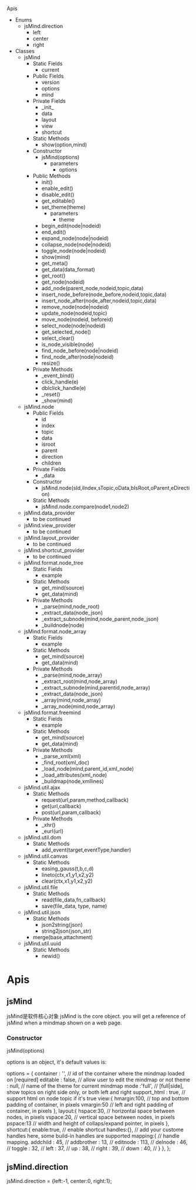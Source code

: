 Apis
* Enums
  * jsMind.direction
    * left
    * center
    * right
* Classes
  * jsMind
    * Static Fields
      * current
    * Public Fields
      * version
      * options
      * mind
    * Private Fields
      * \_init_
      * data
      * layout
      * view
      * shortcut
    * Static Methods
      * show(option,mind)
    * Constructor
      * jsMind(options)
        * parameters
          * options
    * Public Methods
      * init()
      * enable_edit()
      * disable_edit()
      * get_editable()
      * set_theme(theme)
        * parameters
          * theme
      * begin_edit(node|nodeid)
      * end_edit()
      * expand_node(node|nodeid)
      * collapse_node(node|nodeid)
      * toggle_node(node|nodeid)
      * show(mind)
      * get_meta()
      * get_data(data_format)
      * get_root()
      * get_node(nodeid)
      * add_node(parent_node,nodeid,topic,data)
      * insert_node_before(node_before,nodeid,topic,data)
      * insert_node_after(node_after,nodeid,topic,data)
      * remove_node(node|nodeid)
      * update_node(nodeid,topic)
      * move_node(nodeid, beforeid)
      * select_node(node|nodeid)
      * get_selected_node()
      * select_clear()
      * is_node_visible(node)
      * find_node_before(node|nodeid)
      * find_node_after(node|nodeid)
      * resize()
    * Private Methods
      * _event_bind()
      * click_handle(e)
      * dblclick_handle(e)
      * _reset()
      * _show(mind)
  * jsMind.node
    * Public Fields
      * id
      * index
      * topic
      * data
      * isroot
      * parent
      * direction
      * children
    * Private Fields
      * _data
    * Constructor
      * jsMind.node(sId,iIndex,sTopic,oData,bIsRoot,oParent,eDirection)
    * Static Methods
      * jsMind.node.compare(node1,node2)
  * jsMind.data_provider
    * to be continued
  * jsMind.view_provider
    * to be continued
  * jsMind.layout_provider
    * to be continued
  * jsMind.shortcut_provider
    * to be continued
  * jsMind.format.node_tree
    * Static Fields
      * example
    * Static Methods
      * get_mind(source)
      * get_data(mind)
    * Private Methods
      * _parse(mind,node_root)
      * _extract_data(node_json)
      * _extract_subnode(mind,node_parent,node_json)
      * _buildnode(node)
  * jsMind.format.node_array
    * Static Fields
      * example
    * Static Methods
      * get_mind(source)
      * get_data(mind)
    * Private Methods
      * _parse(mind,node_array)
      * _extract_root(mind,node_array)
      * _extract_subnode(mind,parentid,node_array)
      * _extract_data(node_json)
      * _array(mind,node_array)
      * _array_node(mind,node_array)
  * jsMind.format.freemind
    * Static Fields
      * example
    * Static Methods
      * get_mind(source)
      * get_data(mind)
    * Private Methods
      * _parse_xml(xml)
      * _find_root(xml_doc)
      * _load_node(mind,parent_id,xml_node)
      * _load_attributes(xml_node)
      * _buildmap(node,xmllines)
  * jsMind.util.ajax
    * Static Methods
      * request(url,param,method,callback)
      * get(url,callback)
      * post(url,param,callback)
    * Private Methods
      * _xhr()
      * _eurl(url)
  * jsMind.util.dom
    * Static Methods
      * add_event(target,eventType,handler)
  * jsMind.util.canvas
    * Static Methods
      * easing_gauss(t,b,c,d)
      * lineto(ctx,x1,y1,x2,y2)
      * clear(ctx,x1,y1,x2,y2)
  * jsMind.util.file
    * Static Methods
      * read(file_data,fn_callback)
      * save(file_data, type, name)
  * jsMind.util.json
    * Static Methods
      * json2string(json)
      * string2json(json_str)
    * merge(base,attachment)
  * jsMind.util.uuid
    * Static Methods
      * newid()


Apis
===

jsMind
---
jsMind是软件核心对象
jsMind is the core object. you will get a reference of jsMind when a mindmap shown on a web page.

### Constructor

jsMind(options)

options is an object, it's default values is:

   options = {
       container : '',         // id of the container where the mindmap loaded on [required]
       editable : false,       // allow user to edit the mindmap or not
       theme : null,           // name of the theme for current mindmap
       mode :'full',           // [full|side], show topics on right side only, or both left and right
       support_html : true,    // support html on node topic if it's true
       view:{
           hmargin:100,        // top and bottom padding of container, in pixels
           vmargin:50          // left and right padding of container, in pixels
       },
       layout:{
           hspace:30,          // horizontal space between nodes, in pixels
           vspace:20,          // vertical space between nodes, in pixels
           pspace:13           // width and height of collaps/expand pointer, in pixels
       },
       shortcut:{
           enable:true,        // enable shortcut
           handles:{},         // add your custome handles here, some build-in handles are supported
           mapping:{           // handle mapping.
               addchild   : 45,    // <Insert>
               addbrother : 13,    // <Enter>
               editnode   : 113,   // <F2>
               delnode    : 46,    // <Delete>
               toggle     : 32,    // <Space>
               left       : 37,    // <Left>
               up         : 38,    // <Up>
               right      : 39,    // <Right>
               down       : 40,    // <Down>
           }
       },
   };


jsMind.direction
---
jsMind.direction = {left:-1, center:0, right:1};

